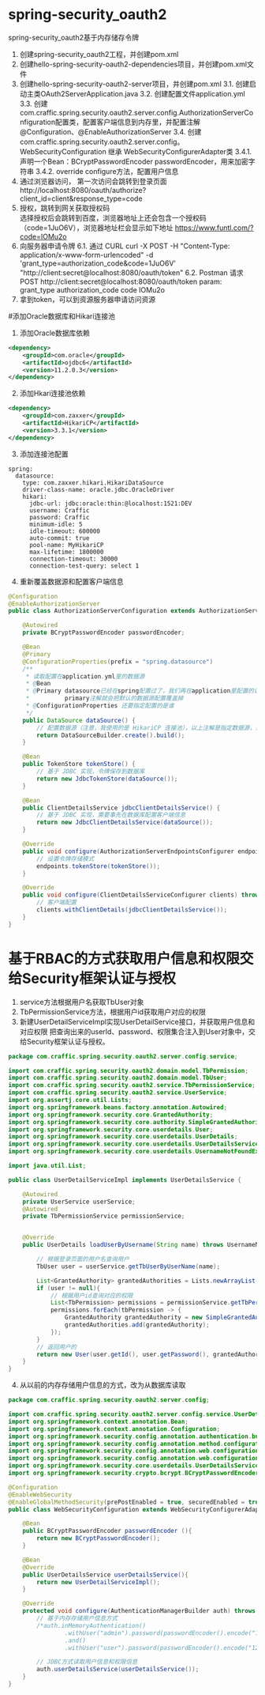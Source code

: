 # spring-security_oauth2
spring-security_oauth2基于内存储存令牌

1. 创建spring-security_oauth2工程，并创建pom.xml
2. 创建hello-spring-security-oauth2-dependencies项目，并创建pom.xml文件
3. 创建hello-spring-security-oauth2-server项目，并创建pom.xml
   3.1. 创建启动主类OAuth2ServerApplication.java
   3.2. 创建配置文件application.yml
   3.3. 创建com.craffic.spring.security.oauth2.server.config.AuthorizationServerConfiguration配置类，配置客户端信息到内存里，并配置注解@Configuration、@EnableAuthorizationServer
   3.4. 创建com.craffic.spring.security.oauth2.server.config。WebSecurityConfiguration 继承 WebSecurityConfigurerAdapter类
        3.4.1. 声明一个Bean：BCryptPasswordEncoder passwordEncoder，用来加密字符串
        3.4.2. override configure方法，配置用户信息
4. 通过浏览器访问， 第一次访问会跳转到登录页面
   http://localhost:8080/oauth/authorize?client_id=client&response_type=code
5. 授权，跳转到网关获取授权码   
   选择授权后会跳转到百度，浏览器地址上还会包含一个授权码（code=1JuO6V），浏览器地址栏会显示如下地址
   https://www.funtl.com/?code=IOMu2o
6. 向服务器申请令牌
   6.1. 通过 CURL 
        curl -X POST -H "Content-Type: application/x-www-form-urlencoded" -d 'grant_type=authorization_code&code=1JuO6V' "http://client:secret@localhost:8080/oauth/token"
   6.2. Postman 请求
        POST http://client:secret@localhost:8080/oauth/token
        param:
        grant_type        authorization_code
        code              IOMu2o   
7. 拿到token，可以到资源服务器申请访问资源        



#添加Oracle数据库和Hikari连接池
1. 添加Oracle数据库依赖
```xml
<dependency>
    <groupId>com.oracle</groupId>
    <artifactId>ojdbc6</artifactId>
    <version>11.2.0.3</version>
</dependency>
```
2. 添加Hkari连接池依赖
````xml
<dependency>
    <groupId>com.zaxxer</groupId>
    <artifactId>HikariCP</artifactId>
    <version>3.3.1</version>
</dependency>
````
3. 添加连接池配置
````property
spring:
  datasource:
    type: com.zaxxer.hikari.HikariDataSource
    driver-class-name: oracle.jdbc.OracleDriver
    hikari:
      jdbc-url: jdbc:oracle:thin:@localhost:1521:DEV
      username: Craffic
      password: Craffic
      minimum-idle: 5
      idle-timeout: 600000
      auto-commit: true
      pool-name: MyHikariCP
      max-lifetime: 1800000
      connection-timeout: 30000
      connection-test-query: select 1
````
4. 重新覆盖数据源和配置客户端信息
```java
@Configuration
@EnableAuthorizationServer
public class AuthorizationServerConfiguration extends AuthorizationServerConfigurerAdapter {

    @Autowired
    private BCryptPasswordEncoder passwordEncoder;

    @Bean
    @Primary
    @ConfigurationProperties(prefix = "spring.datasource")
    /**
     * 读取配置在application.yml里的数据源
     * @Bean
     * @Primary datasource已经在spring配置过了，我们再在application里配置的话就会出现重复配置的现象
     *          primary注解就会把默认的数据源配置覆盖掉
     * @ConfigurationProperties 还要指定配置的是谁
     */
    public DataSource dataSource() {
        // 配置数据源（注意，我使用的是 HikariCP 连接池），以上注解是指定数据源，否则会有冲突
        return DataSourceBuilder.create().build();
    }

    @Bean
    public TokenStore tokenStore() {
        // 基于 JDBC 实现，令牌保存到数据库
        return new JdbcTokenStore(dataSource());
    }

    @Bean
    public ClientDetailsService jdbcClientDetailsService() {
        // 基于 JDBC 实现，需要事先在数据库配置客户端信息
        return new JdbcClientDetailsService(dataSource());
    }

    @Override
    public void configure(AuthorizationServerEndpointsConfigurer endpoints) throws Exception {
        // 设置令牌存储模式
        endpoints.tokenStore(tokenStore());
    }

    @Override
    public void configure(ClientDetailsServiceConfigurer clients) throws Exception {
        // 客户端配置
        clients.withClientDetails(jdbcClientDetailsService());
    }
}
```


# 基于RBAC的方式获取用户信息和权限交给Security框架认证与授权
1. service方法根据用户名获取TbUser对象
2. TbPermissionService方法，根据用户id获取用户对应的权限
3. 新建UserDetailServiceImpl实现UserDetailService接口，并获取用户信息和对应权限
   把查询出来的userId、password、权限集合注入到User对象中，交给Security框架认证与授权。
````java
package com.craffic.spring.security.oauth2.server.config.service;

import com.craffic.spring.security.oauth2.domain.model.TbPermission;
import com.craffic.spring.security.oauth2.domain.model.TbUser;
import com.craffic.spring.security.oauth2.service.TbPermissionService;
import com.craffic.spring.security.oauth2.service.UserService;
import org.assertj.core.util.Lists;
import org.springframework.beans.factory.annotation.Autowired;
import org.springframework.security.core.GrantedAuthority;
import org.springframework.security.core.authority.SimpleGrantedAuthority;
import org.springframework.security.core.userdetails.User;
import org.springframework.security.core.userdetails.UserDetails;
import org.springframework.security.core.userdetails.UserDetailsService;
import org.springframework.security.core.userdetails.UsernameNotFoundException;

import java.util.List;

public class UserDetailServiceImpl implements UserDetailsService {

    @Autowired
    private UserService userService;
    @Autowired
    private TbPermissionService permissionService;


    @Override
    public UserDetails loadUserByUsername(String name) throws UsernameNotFoundException {

        // 根据登录页面的用户名查询用户
        TbUser user = userService.getTbUserByUserName(name);

        List<GrantedAuthority> grantedAuthorities = Lists.newArrayList();
        if (user != null){
            // 根据用户id查询对应的权限
            List<TbPermission> permissions = permissionService.getTbPermissionByUserId(user.getId());
            permissions.forEach(tbPermission -> {
                GrantedAuthority grantedAuthority = new SimpleGrantedAuthority(user.getId());
                grantedAuthorities.add(grantedAuthority);
            });
        }
        // 返回用户的
        return new User(user.getId(), user.getPassword(), grantedAuthorities);
    }
}
````   

4. 从以前的内存存储用户信息的方式，改为从数据库读取
````java
package com.craffic.spring.security.oauth2.server.config;

import com.craffic.spring.security.oauth2.server.config.service.UserDetailServiceImpl;
import org.springframework.context.annotation.Bean;
import org.springframework.context.annotation.Configuration;
import org.springframework.security.config.annotation.authentication.builders.AuthenticationManagerBuilder;
import org.springframework.security.config.annotation.method.configuration.EnableGlobalMethodSecurity;
import org.springframework.security.config.annotation.web.configuration.EnableWebSecurity;
import org.springframework.security.config.annotation.web.configuration.WebSecurityConfigurerAdapter;
import org.springframework.security.core.userdetails.UserDetailsService;
import org.springframework.security.crypto.bcrypt.BCryptPasswordEncoder;

@Configuration
@EnableWebSecurity
@EnableGlobalMethodSecurity(prePostEnabled = true, securedEnabled = true, jsr250Enabled = true)
public class WebSecurityConfiguration extends WebSecurityConfigurerAdapter {

    @Bean
    public BCryptPasswordEncoder passwordEncoder (){
        return new BCryptPasswordEncoder();
    }

    @Bean
    @Override
    public UserDetailsService userDetailsService(){
        return new UserDetailServiceImpl();
    }

    @Override
    protected void configure(AuthenticationManagerBuilder auth) throws Exception {
        // 基于内存存储用户信息方式
        /*auth.inMemoryAuthentication()
                .withUser("admin").password(passwordEncoder().encode("123456")).roles("ADMIN")
                .and()
                .withUser("user").password(passwordEncoder().encode("123456")).roles("USER");*/

        // JDBC方式读取用户信息和权限信息
        auth.userDetailsService(userDetailsService());
    }
}
````


